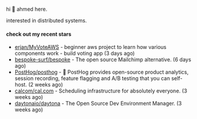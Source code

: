 hi 👋 ahmed here.

interested in distributed systems.

#### check out my recent stars

- [erjan/MyVoteAWS](https://github.com/erjan/MyVoteAWS) - beginner aws project to learn how various components work - build voting app  (3 days ago)
- [bespoke-surf/bespoke](https://github.com/bespoke-surf/bespoke) - The open source Mailchimp alternative. (6 days ago)
- [PostHog/posthog](https://github.com/PostHog/posthog) - 🦔 PostHog provides open-source product analytics, session recording, feature flagging and A/B testing that you can self-host. (2 weeks ago)
- [calcom/cal.com](https://github.com/calcom/cal.com) - Scheduling infrastructure for absolutely everyone. (3 weeks ago)
- [daytonaio/daytona](https://github.com/daytonaio/daytona) - The Open Source Dev Environment Manager. (3 weeks ago)

